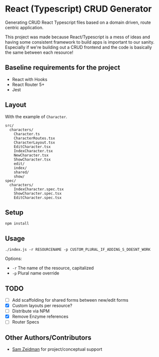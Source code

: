 # React (Typescript) CRUD Generator

Generating CRUD React Typescript files based on a domain driven, route centric application.

This project was made because React/Typescript is a mess of ideas and having some consistent framework to build apps is important to our sanity. Especially if we're building out a CRUD frontend and the code is basically the same between each resource!

## Baseline requirements for the project

- React with Hooks
- React Router 5+
- Jest

## Layout

With the example of `Character`.

```
src/
  characters/
    Character.ts
    CharacterRoutes.tsx
    CharacterLayout.tsx
    EditCharacter.tsx
    IndexCharacter.tsx
    NewCharacter.tsx
    ShowCharacter.tsx
    edit/
    index/
    shared/
    show/
spec/
  characters/
    IndexCharacter.spec.tsx
    ShowCharacter.spec.tsx
    EditCharacter.spec.tsx
```

## Setup

`npm install`

## Usage

`./index.js -r RESOURCENAME -p CUSTOM_PLURAL_IF_ADDING_S_DOESNT_WORK`

Options:

- `-r` The name of the resource, capitalized
- `-p` Plural name override

## TODO

- [ ] Add scaffolding for shared forms between new/edit forms
- [X] Custom layouts per resource?
- [ ] Distribute via NPM
- [x] Remove Enzyme references
- [ ] Router Specs

## Other Authors/Contributors

- [Sam Zeidman](https://github.com/szeidman) for project/conceptual support
